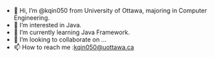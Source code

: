 - 👋 Hi, I’m @kqin050 from University of Ottawa, majoring in Computer Engineering.
- 👀 I’m interested in Java.
- 🌱 I’m currently learning Java Framework.
- 💞️ I’m looking to collaborate on ...
- 📫 How to reach me :kqin050@uottawa.ca

<!---
kqin050/kqin050 is a ✨ special ✨ repository because its `README.md` (this file) appears on your GitHub profile.
You can click the Preview link to take a look at your changes.
--->
